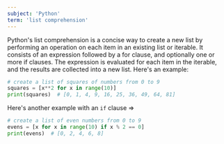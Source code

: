 ```yaml
---
subject: 'Python'
term: 'list comprehension'
---
```


Python's list comprehension is a concise way to create a new list by performing an operation on each item in an existing list or iterable. It consists of an expression followed by a for clause, and optionally one or more if clauses. The expression is evaluated for each item in the iterable, and the results are collected into a new list. Here's an example:

```python
# create a list of squares of numbers from 0 to 9
squares = [x**2 for x in range(10)]
print(squares)  # [0, 1, 4, 9, 16, 25, 36, 49, 64, 81]
```

Here's another example with an `if` clause =>

```python
# create a list of even numbers from 0 to 9
evens = [x for x in range(10) if x % 2 == 0]
print(evens)  # [0, 2, 4, 6, 8]
```
